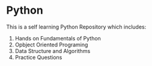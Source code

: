 # Python

This is a self learning Python Repository which includes:
1. Hands on Fundamentals of Python
2. Opbject Oriented Programing 
3. Data Structure and Algorithms 
4. Practice Questions 
